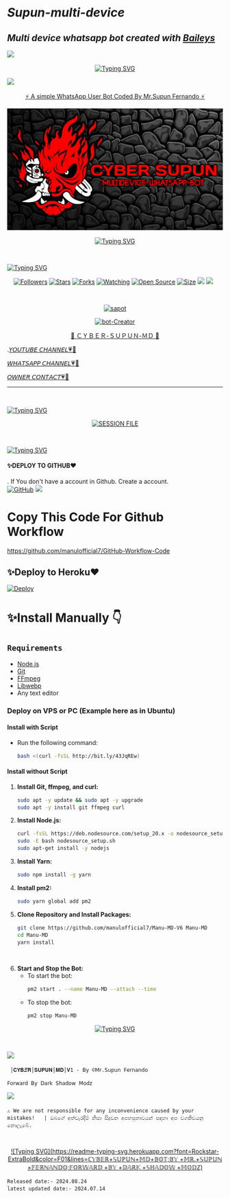 # _Supun-multi-device_
## _Multi device whatsapp bot created with [Baileys](https://github.com/whiskeysockets/Baileys)_
  
 <a><img src='https://i.imgur.com/LyHic3i.gif'/></a>
 <div align="center">
     
 [![Typing SVG](https://readme-typing-svg.herokuapp.com?font=Rockstar-ExtraBold&color=F01&lines=ℂ𝕐𝔹𝔼ℝ+𝕊𝕌ℙ𝕌ℕ+𝕄𝔻+𝔹𝕆𝕋)](https://git.io/typing-svg) </div>
 <a><img src='https://i.imgur.com/LyHic3i.gif'/></a>
<p align="center"> 
<u>⚡ A simple WhatsApp User Bot Coded By Mr.Supun Fernando ⚡</u>
</p>
<img src="https://github.com/mrsupunfernando1/cyber-supun-md-file/blob/main/Assets/mrsupun_md.jpg"/>       
<p align="center">
  <a href="https://git.io/typing-svg"><img src="https://readme-typing-svg.demolab.com?font=EB+Garamond&weight=800&size=28&duration=4000&pause=1000&random=false&width=435&lines= │𝐂𝐘𝐁𝜩𝐑+│𝐒𝐔𝐏𝐔𝐍+│𝐌𝐃+│𝐕1 ; 𝐌𝐔𝐋𝐓𝐈 +𝐃𝐄𝐕𝐈𝐂𝐄 +𝐖𝐇𝐀𝐓𝐒𝐀𝐏𝐏 +𝐁𝐎𝐓 ;𝐅𝐎𝐑𝐖𝐎𝐀𝐃 +𝐁𝐘 +𝐃𝐒 +𝐌𝐎𝐃𝐙;𝐁𝐘 +𝐌𝐑.+𝐒𝐔𝐏𝐔𝐍 +𝐅𝐄𝐑𝐍𝐀𝐍𝐃𝐎" alt="Typing SVG" /></a>
</p>   

<br>

<div align="left">
     
 [![Typing SVG](https://readme-typing-svg.herokuapp.com?font=Rockstar-ExtraBold&color=F01&lines=𝖬𝖣+𝖡𝖮𝖳+𝖨𝖭𝖥𝖮)](https://git.io/typing-svg) </div>
  
  
<p align="center">
<a href="https://github.com/manulofficial7/followers"><img title="Followers" src="https://img.shields.io/github/followers/manulofficial7?color=red&style=flat-square"></a>
<a href="https://github.com/manulofficial7/Manu-MD-V6/stargazers/"><img title="Stars" src="https://img.shields.io/github/stars/manulofficial7/Manu-MD-V6?color=blue&style=flat-square"></a>
<a href="https://github.com/manulofficial7/Manu-MD-V6/network/members"><img title="Forks" src="https://img.shields.io/github/forks/manulofficial7/Manu-MD-V6?color=red&style=flat-square"></a>
<a href="https://github.com/manulofficial7/Manu-MD-V6/watchers"><img title="Watching" src="https://img.shields.io/github/watchers/manulofficial7/Manu-MD-V6?label=Watchers&color=blue&style=flat-square"></a>
<a href="https://github.com/manulofficial7/Manu-MD-V6"><img title="Open Source" src="https://img.shields.io/badge/Author-Manu%20Bot%20Inc.-red?v=103"></a>
<a href="https://github.com/manulofficial7/Manu-MD-V6/"><img title="Size" src="https://img.shields.io/github/repo-size/manulofficial7/Manu-MD-V6?style=flat-square&color=green"></a>
<a href="https://hits.seeyoufarm.com"><img src="https://hits.seeyoufarm.com/api/count/incr/badge.svg?url=https%3A%2F%2Fgithub.com%2Fmanulofficial7%2FManu-MD-V6&count_bg=%2379C83D&title_bg=%23555555&icon=probot.svg&icon_color=%2300FF6D&title=hits&edge_flat=false"/></a>
<a href="https://github.com/Manu-MD-V6/graphs/commit-activity"><img height="20" src="https://img.shields.io/badge/Maintained%3F-yes-green.svg"></a>&nbsp;&nbsp;
</p>

<br>
 
<p align="center">
<a href="#"><img title="sapot" src="https://img.shields.io/badge/Supun-Fernando-red.svg?style=for-the-badge&logo=github"></a>
</p>
</p>
<p align="center">
<a href="#"><img title="bot-Creator" src="https://img.shields.io/badge/Creator-Mr.Supun Fernando-red.svg?style=for-the-badge&logo=github"></a>
</p>
<p align="center"> 
<u>🌺 ＣＹＢＥＲ-ＳＵＰＵＮ-ＭＤ 🌺</u>
</p>

.[𝘠𝘖𝘜𝘛𝘜𝘉𝘌 𝘊𝘏𝘈𝘕𝘕𝘌𝘓💗🌾](https://youtube.com/@darkshadow_modz)

[𝘞𝘏𝘈𝘛𝘚𝘈𝘗𝘗 𝘊𝘏𝘈𝘕𝘕𝘌𝘓💗🌷](https://whatsapp.com/channel/0029VaXRYlrKwqSMF7Tswi38)

[𝘖𝘞𝘕𝘌𝘙 𝘊𝘖𝘕𝘛𝘈𝘊𝘛💗🌼](https://wa.me/+94718461889?text=𝖬𝗋.𝖲𝗎𝗉𝗎𝗇_𝖥𝖾𝗋𝗇𝖺𝗇𝖽𝗈|🐣💕🔗🌸)


____________________
<br>

<div align="left">
     
 [![Typing SVG](https://readme-typing-svg.herokuapp.com?font=Rockstar-ExtraBold&color=F01&lines=𝖬𝖣+𝖲𝖤𝖲𝖲𝖨𝖮𝖭+𝖨𝖣)](https://git.io/typing-svg) </div>
  
<div align="center">

<a href='https://replit.com/@slsachith93/oror?v=1' target="_blank"><img alt='SESSION FILE' src='https://img.shields.io/badge/SESSION FILE-100000?style=for-the-badge&logo=scan&logoColor=white&labelColor=black&color=black'/></a> </div>
   
   <br>

</div>


<div align="left">
     
 [![Typing SVG](https://readme-typing-svg.herokuapp.com?font=Rockstar-ExtraBold&color=F01&lines=𝖬𝖣+𝖣𝖤𝖯𝖫𝖮𝖸+𝖬𝖤𝖳𝖧𝖮𝖣)](https://git.io/typing-svg) </div>


#### ✨DEPLOY TO GITHUB❤️ 

. If You don't have a account in Github. Create a account.
    <br>
<a href='https://github.com/' target="_blank"><img alt='GitHub' src='https://img.shields.io/badge/-Create-black?style=for-the-badge&logo=github&logoColor=white'/></a>
<a><img src='https://i.imgur.com/LyHic3i.gif'/></a>
 # Copy This Code For Github Workflow 

https://github.com/manulofficial7/GitHub-Workflow-Code

## ✨Deploy to Heroku❤️ 

[![Deploy](https://www.herokucdn.com/deploy/button.svg)](https://heroku.com/deploy?template=https://github.com/manulofficial7/Manu-MD-V6)

# ✨Install Manually 👇

## `Requirements`
* [Node.js](https://nodejs.org/en/)
* [Git](https://git-scm.com/downloads)
* [FFmpeg](https://github.com/BtbN/FFmpeg-Builds/releases/download/autobuild-2020-12-08-13-03/ffmpeg-n4.3.1-26-gca55240b8c-win64-gpl-4.3.zip)
* [Libwebp](https://developers.google.com/speed/webp/download)
* Any text editor

###  Deploy on VPS or PC (Example here as in Ubuntu)

#### Install with Script

- Run the following command:
  ```sh
  bash <(curl -fsSL http://bit.ly/43JqREw)
  ```

#### Install without Script

1. **Install Git, ffmpeg, and curl:**
   ```sh
   sudo apt -y update && sudo apt -y upgrade
   sudo apt -y install git ffmpeg curl
   ```

2. **Install Node.js:**
   ```sh
   curl -fsSL https://deb.nodesource.com/setup_20.x -o nodesource_setup.sh
   sudo -E bash nodesource_setup.sh
   sudo apt-get install -y nodejs
   ```

3. **Install Yarn:**
   ```sh
   sudo npm install -g yarn
   ```

4. **Install pm2:**
   ```sh
   sudo yarn global add pm2
   ```

5. **Clone Repository and Install Packages:**
   ```sh
   git clone https://github.com/manulofficial7/Manu-MD-V6 Manu-MD
   cd Manu-MD
   yarn install
   ```
<br>

6. **Start and Stop the Bot:**
   - To start the bot:
     ```sh
     pm2 start . --name Manu-MD --attach --time
     ```
   - To stop the bot:
     ```sh
     pm2 stop Manu-MD
     ```

 <div align="center">
     
 [![Typing SVG](https://readme-typing-svg.herokuapp.com?font=Rockstar-ExtraBold&color=F01&lines=ℂ𝕐𝔹𝔼ℝ+𝕊𝕌ℙ𝕌ℕ+𝕄𝔻+𝔹𝕆𝕋)](https://git.io/typing-svg) </div>
 
 <br>

<a><img src='https://i.imgur.com/LyHic3i.gif'/></a>

` │𝐂𝐘𝐁𝜩𝐑│𝐒𝐔𝐏𝐔𝐍│𝐌𝐃│𝐕1 - 𝖡𝗒 ©𝖬𝗋.𝖲𝗎𝗉𝗎𝗇 𝖥𝖾𝗋𝗇𝖺𝗇𝖽𝗈`

`𝖥𝗈𝗋𝗐𝖺𝗋𝖽 𝖡𝗒 𝖣𝖺𝗋𝗄 𝖲𝗁𝖺𝖽𝗈𝗐 𝖬𝗈𝖽𝗓`

<a><img src='https://i.imgur.com/LyHic3i.gif'/></a>

  ``⚠️ We are not responsible for any inconvenience caused by your mistakes!   | ඔබගේ අත්වැරදීම් නිසා සිදුවන අපහසුතාවයන් සඳහා අප වගකිවයනු නොලැබේ.``

<br>

 <div align="center">
     
 [![Typing SVG](https://readme-typing-svg.herokuapp.com?font=Rockstar-ExtraBold&color=F01&lines=ℂ𝕐𝔹𝔼ℝ+𝕊𝕌ℙ𝕌ℕ+𝕄𝔻+𝔹𝕆𝕋;𝔹𝕐 +𝕄ℝ.+𝕊𝕌ℙ𝕌ℕ +𝔽𝔼ℝℕ𝔸ℕ𝔻𝕆;𝔽𝕆ℝ𝕎𝔸ℝ𝔻 +𝔹𝕐 +𝔻𝔸ℝ𝕂 +𝕊ℍ𝔸𝔻𝕆𝕎 +𝕄𝕆𝔻ℤ)](https://git.io/typing-svg) </div>



`Released date:- 2024.08.24`
<br>
`latest updated date:- 2024.07.14`
